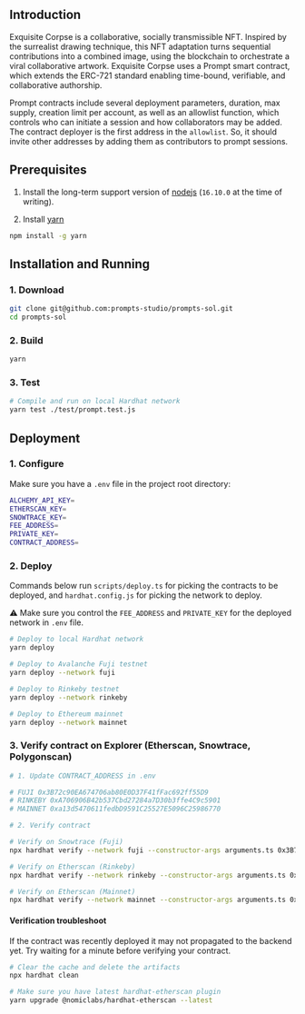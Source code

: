 ## Introduction

Exquisite Corpse is a collaborative, socially transmissible NFT. Inspired by the surrealist drawing technique, this NFT adaptation turns sequential contributions into a combined image, using the blockchain to orchestrate a viral collaborative artwork. Exquisite Corpse uses a Prompt smart contract, which extends the ERC-721 standard enabling time-bound, verifiable, and collaborative authorship.

Prompt contracts include several deployment parameters, duration, max supply, creation limit per account, as well as an allowlist function, which controls who can initiate a session and how collaborators may be added. The contract deployer is the first address in the `allowlist`. So, it should invite other addresses by adding them as contributors to prompt sessions.

## Prerequisites

1. Install the long-term support version of [nodejs](https://nodejs.org/en) (`16.10.0` at the time of writing).

2. Install [yarn](https://yarnpkg.com)
```sh
npm install -g yarn
```

## Installation and Running

### 1. Download
```sh
git clone git@github.com:prompts-studio/prompts-sol.git
cd prompts-sol
```

### 2. Build
```sh
yarn
```

### 3. Test
```sh
# Compile and run on local Hardhat network
yarn test ./test/prompt.test.js
```

## Deployment

### 1. Configure

Make sure you have a `.env` file in the project root directory:

```sh
ALCHEMY_API_KEY=
ETHERSCAN_KEY=
SNOWTRACE_KEY=
FEE_ADDRESS=
PRIVATE_KEY=
CONTRACT_ADDRESS=
```

### 2. Deploy

Commands below run `scripts/deploy.ts` for picking the contracts to be deployed, and `hardhat.config.js` for picking the network to deploy.

⚠️ Make sure you control the `FEE_ADDRESS` and `PRIVATE_KEY` for the deployed network in `.env` file.

```sh
# Deploy to local Hardhat network
yarn deploy

# Deploy to Avalanche Fuji testnet
yarn deploy --network fuji

# Deploy to Rinkeby testnet
yarn deploy --network rinkeby

# Deploy to Ethereum mainnet
yarn deploy --network mainnet
```

### 3. Verify contract on Explorer (Etherscan, Snowtrace, Polygonscan)

```sh
# 1. Update CONTRACT_ADDRESS in .env

# FUJI 0x3B72c90EA674706ab80E0D37F41fFac692ff55D9
# RINKEBY 0xA706906B42b537Cbd27284a7D30b3ffe4C9c5901
# MAINNET 0xa13d5470611fedbD9591C25527E5096C25986770

# 2. Verify contract

# Verify on Snowtrace (Fuji)
npx hardhat verify --network fuji --constructor-args arguments.ts 0x3B72c90EA674706ab80E0D37F41fFac692ff55D9 --show-stack-traces

# Verify on Etherscan (Rinkeby)
npx hardhat verify --network rinkeby --constructor-args arguments.ts 0xA706906B42b537Cbd27284a7D30b3ffe4C9c5901 --show-stack-traces

# Verify on Etherscan (Mainnet)
npx hardhat verify --network mainnet --constructor-args arguments.ts 0xa13d5470611fedbD9591C25527E5096C25986770 --show-stack-traces
```

#### Verification troubleshoot

If the contract was recently deployed it may not propagated to the backend yet. Try waiting for a minute before verifying your contract.

```sh
# Clear the cache and delete the artifacts
npx hardhat clean

# Make sure you have latest hardhat-etherscan plugin
yarn upgrade @nomiclabs/hardhat-etherscan --latest
```
